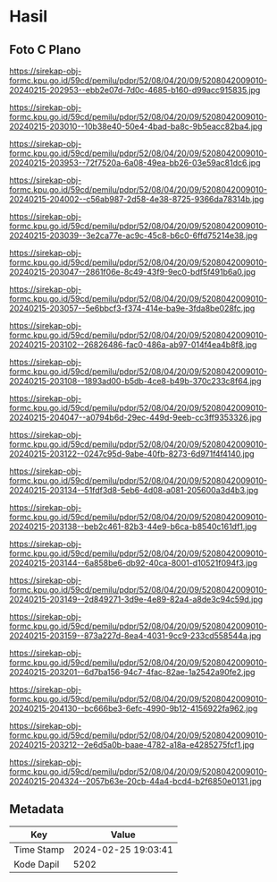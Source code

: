 # Hasil

## Foto C Plano

https://sirekap-obj-formc.kpu.go.id/59cd/pemilu/pdpr/52/08/04/20/09/5208042009010-20240215-202953--ebb2e07d-7d0c-4685-b160-d99acc915835.jpg

https://sirekap-obj-formc.kpu.go.id/59cd/pemilu/pdpr/52/08/04/20/09/5208042009010-20240215-203010--10b38e40-50e4-4bad-ba8c-9b5eacc82ba4.jpg

https://sirekap-obj-formc.kpu.go.id/59cd/pemilu/pdpr/52/08/04/20/09/5208042009010-20240215-203953--72f7520a-6a08-49ea-bb26-03e59ac81dc6.jpg

https://sirekap-obj-formc.kpu.go.id/59cd/pemilu/pdpr/52/08/04/20/09/5208042009010-20240215-204002--c56ab987-2d58-4e38-8725-9366da78314b.jpg

https://sirekap-obj-formc.kpu.go.id/59cd/pemilu/pdpr/52/08/04/20/09/5208042009010-20240215-203039--3e2ca77e-ac9c-45c8-b6c0-6ffd75214e38.jpg

https://sirekap-obj-formc.kpu.go.id/59cd/pemilu/pdpr/52/08/04/20/09/5208042009010-20240215-203047--2861f06e-8c49-43f9-9ec0-bdf5f491b6a0.jpg

https://sirekap-obj-formc.kpu.go.id/59cd/pemilu/pdpr/52/08/04/20/09/5208042009010-20240215-203057--5e6bbcf3-f374-414e-ba9e-3fda8be028fc.jpg

https://sirekap-obj-formc.kpu.go.id/59cd/pemilu/pdpr/52/08/04/20/09/5208042009010-20240215-203102--26826486-fac0-486a-ab97-014f4ea4b8f8.jpg

https://sirekap-obj-formc.kpu.go.id/59cd/pemilu/pdpr/52/08/04/20/09/5208042009010-20240215-203108--1893ad00-b5db-4ce8-b49b-370c233c8f64.jpg

https://sirekap-obj-formc.kpu.go.id/59cd/pemilu/pdpr/52/08/04/20/09/5208042009010-20240215-204047--a0794b6d-29ec-449d-9eeb-cc3ff9353326.jpg

https://sirekap-obj-formc.kpu.go.id/59cd/pemilu/pdpr/52/08/04/20/09/5208042009010-20240215-203122--0247c95d-9abe-40fb-8273-6d971f4f4140.jpg

https://sirekap-obj-formc.kpu.go.id/59cd/pemilu/pdpr/52/08/04/20/09/5208042009010-20240215-203134--51fdf3d8-5eb6-4d08-a081-205600a3d4b3.jpg

https://sirekap-obj-formc.kpu.go.id/59cd/pemilu/pdpr/52/08/04/20/09/5208042009010-20240215-203138--beb2c461-82b3-44e9-b6ca-b8540c161df1.jpg

https://sirekap-obj-formc.kpu.go.id/59cd/pemilu/pdpr/52/08/04/20/09/5208042009010-20240215-203144--6a858be6-db92-40ca-8001-d10521f094f3.jpg

https://sirekap-obj-formc.kpu.go.id/59cd/pemilu/pdpr/52/08/04/20/09/5208042009010-20240215-203149--2d849271-3d9e-4e89-82a4-a8de3c94c59d.jpg

https://sirekap-obj-formc.kpu.go.id/59cd/pemilu/pdpr/52/08/04/20/09/5208042009010-20240215-203159--873a227d-8ea4-4031-9cc9-233cd558544a.jpg

https://sirekap-obj-formc.kpu.go.id/59cd/pemilu/pdpr/52/08/04/20/09/5208042009010-20240215-203201--6d7ba156-94c7-4fac-82ae-1a2542a90fe2.jpg

https://sirekap-obj-formc.kpu.go.id/59cd/pemilu/pdpr/52/08/04/20/09/5208042009010-20240215-204130--bc666be3-6efc-4990-9b12-4156922fa962.jpg

https://sirekap-obj-formc.kpu.go.id/59cd/pemilu/pdpr/52/08/04/20/09/5208042009010-20240215-203212--2e6d5a0b-baae-4782-a18a-e4285275fcf1.jpg

https://sirekap-obj-formc.kpu.go.id/59cd/pemilu/pdpr/52/08/04/20/09/5208042009010-20240215-204324--2057b63e-20cb-44a4-bcd4-b2f6850e0131.jpg


## Metadata

| Key        | Value               |
| ---------- | ------------------- |
| Time Stamp | 2024-02-25 19:03:41 |
| Kode Dapil | 5202                |



